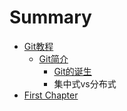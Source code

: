 # Summary

* [Git教程](README.md)
   * [Git简介](gitjian_jie.md)
       * [Git的诞生](gitde_dan_sheng.md)
       * 集中式vs分布式
* [First Chapter](chapter1.md)

